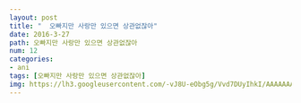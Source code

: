 ```yaml
---
layout: post
title: "  오빠지만 사랑만 있으면 상관없잖아"
date: 2016-3-27
path: 오빠지만 사랑만 있으면 상관없잖아
num: 12
categories:
- ani
tags: [오빠지만 사랑만 있으면 상관없잖아]
img: https://lh3.googleusercontent.com/-vJ8U-eObg5g/Vvd7DUyIhkI/AAAAAAAAsdA/_U0wtG2c4ro/
---
```

<script>// <![CDATA[
window.onload=function(){
     document.getElementById("player").height ="500px";
alert("이 애니는 스킵기능준비중입니다");
}
// ]]&gt;</script>